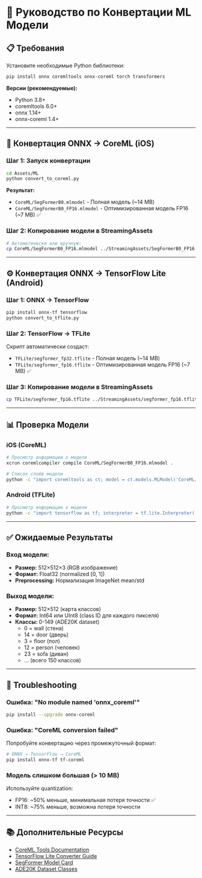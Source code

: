 # 🔄 Руководство по Конвертации ML Модели

## 📋 Требования

Установите необходимые Python библиотеки:

```bash
pip install onnx coremltools onnx-coreml torch transformers
```

**Версии (рекомендуемые):**
- Python 3.8+
- coremltools 6.0+
- onnx 1.14+
- onnx-coreml 1.4+

---

## 🚀 Конвертация ONNX → CoreML (iOS)

### Шаг 1: Запуск конвертации

```bash
cd Assets/ML
python convert_to_coreml.py
```

**Результат:**
- `CoreML/SegFormerB0.mlmodel` - Полная модель (~14 MB)
- `CoreML/SegFormerB0_FP16.mlmodel` - Оптимизированная модель FP16 (~7 MB) ✅

### Шаг 2: Копирование модели в StreamingAssets

```bash
# Автоматически или вручную:
cp CoreML/SegFormerB0_FP16.mlmodel ../StreamingAssets/SegFormerB0_FP16.mlmodel
```

---

## ⚙️ Конвертация ONNX → TensorFlow Lite (Android)

### Шаг 1: ONNX → TensorFlow

```bash
pip install onnx-tf tensorflow
python convert_to_tflite.py
```

### Шаг 2: TensorFlow → TFLite

Скрипт автоматически создаст:
- `TFLite/segformer_fp32.tflite` - Полная модель (~14 MB)
- `TFLite/segformer_fp16.tflite` - Оптимизированная модель FP16 (~7 MB) ✅

### Шаг 3: Копирование модели в StreamingAssets

```bash
cp TFLite/segformer_fp16.tflite ../StreamingAssets/segformer_fp16.tflite
```

---

## 📊 Проверка Модели

### iOS (CoreML)

```bash
# Просмотр информации о модели
xcrun coremlcompiler compile CoreML/SegFormerB0_FP16.mlmodel .

# Список слоёв модели
python -c "import coremltools as ct; model = ct.models.MLModel('CoreML/SegFormerB0_FP16.mlmodel'); print(model.get_spec())"
```

### Android (TFLite)

```bash
# Просмотр информации о модели
python -c "import tensorflow as tf; interpreter = tf.lite.Interpreter('TFLite/segformer_fp16.tflite'); print(interpreter.get_input_details()); print(interpreter.get_output_details())"
```

---

## ✅ Ожидаемые Результаты

### Вход модели:
- **Размер:** 512×512×3 (RGB изображение)
- **Формат:** Float32 (normalized [0, 1])
- **Preprocessing:** Нормализация ImageNet mean/std

### Выход модели:
- **Размер:** 512×512 (карта классов)
- **Формат:** Int64 или UInt8 (class ID для каждого пикселя)
- **Классы:** 0-149 (ADE20K dataset)
  - 0 = wall (стена)
  - 14 = door (дверь)
  - 3 = floor (пол)
  - 12 = person (человек)
  - 23 = sofa (диван)
  - ... (всего 150 классов)

---

## 🐛 Troubleshooting

### Ошибка: "No module named 'onnx_coreml'"

```bash
pip install --upgrade onnx-coreml
```

### Ошибка: "CoreML conversion failed"

Попробуйте конвертацию через промежуточный формат:

```bash
# ONNX → TensorFlow → CoreML
pip install onnx-tf tf-coreml
```

### Модель слишком большая (> 10 MB)

Используйте quantization:
- FP16: ~50% меньше, минимальная потеря точности ✅
- INT8: ~75% меньше, возможна потеря точности

---

## 📚 Дополнительные Ресурсы

- [CoreML Tools Documentation](https://coremltools.readme.io/)
- [TensorFlow Lite Converter Guide](https://www.tensorflow.org/lite/convert)
- [SegFormer Model Card](https://huggingface.co/nvidia/segformer-b0-finetuned-ade-512-512)
- [ADE20K Dataset Classes](https://groups.csail.mit.edu/vision/datasets/ADE20K/)


